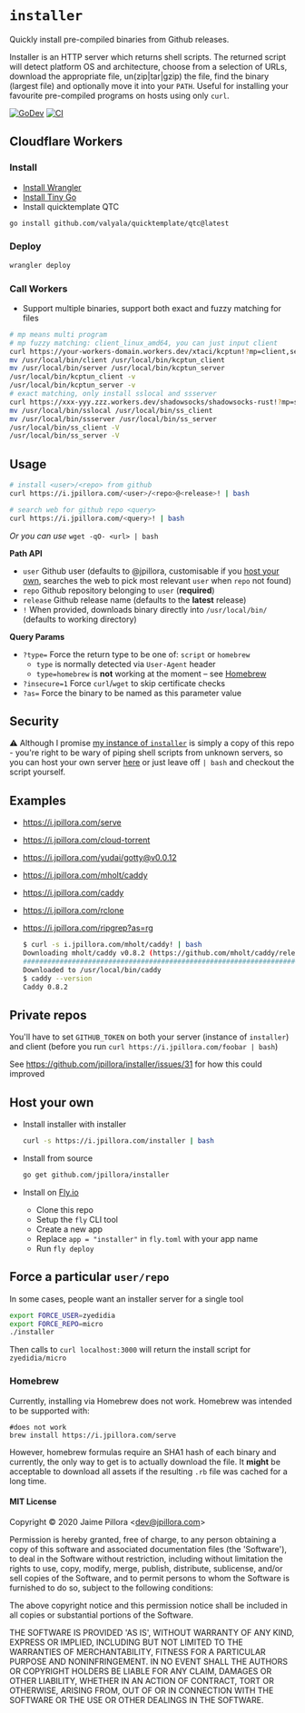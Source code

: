 
# `installer`

Quickly install pre-compiled binaries from Github releases.

Installer is an HTTP server which returns shell scripts. The returned script will detect platform OS and architecture, choose from a selection of URLs, download the appropriate file, un(zip|tar|gzip) the file, find the binary (largest file) and optionally move it into your `PATH`. Useful for installing your favourite pre-compiled programs on hosts using only `curl`.

[![GoDev](https://img.shields.io/static/v1?label=godoc&message=reference&color=00add8)](https://pkg.go.dev/github.com/jpillora/installer)
[![CI](https://github.com/jpillora/installer/workflows/CI/badge.svg)](https://github.com/jpillora/installer/actions?workflow=CI)

## Cloudflare Workers

### Install

- [Install Wrangler](https://developers.cloudflare.com/workers/wrangler/install-and-update/)
- [Install Tiny Go](https://tinygo.org/getting-started/install/)
- Install quicktemplate QTC
```sh
go install github.com/valyala/quicktemplate/qtc@latest
```

### Deploy

```sh
wrangler deploy
```

### Call Workers

- Support multiple binaries, support both exact and fuzzy matching for files

```sh
# mp means multi program
# mp fuzzy matching: client_linux_amd64, you can just input client
curl https://your-workers-domain.workers.dev/xtaci/kcptun!?mp=client,server | bash
mv /usr/local/bin/client /usr/local/bin/kcptun_client
mv /usr/local/bin/server /usr/local/bin/kcptun_server
/usr/local/bin/kcptun_client -v
/usr/local/bin/kcptun_server -v
# exact matching, only install sslocal and ssserver
curl https://xxx-yyy.zzz.workers.dev/shadowsocks/shadowsocks-rust!?mp=sslocal,ssserver | bash
mv /usr/local/bin/sslocal /usr/local/bin/ss_client
mv /usr/local/bin/ssserver /usr/local/bin/ss_server
/usr/local/bin/ss_client -V
/usr/local/bin/ss_server -V
```


## Usage

```sh
# install <user>/<repo> from github
curl https://i.jpillora.com/<user>/<repo>@<release>! | bash
```

```sh
# search web for github repo <query>
curl https://i.jpillora.com/<query>! | bash
```

*Or you can use* `wget -qO- <url> | bash`

**Path API**

* `user` Github user (defaults to @jpillora, customisable if you [host your own](#host-your-own), searches the web to pick most relevant `user` when `repo` not found)
* `repo` Github repository belonging to `user` (**required**)
* `release` Github release name (defaults to the **latest** release)
* `!` When provided, downloads binary directly into `/usr/local/bin/` (defaults to working directory)

**Query Params**

* `?type=` Force the return type to be one of: `script` or `homebrew`
    * `type` is normally detected via `User-Agent` header
    * `type=homebrew` is **not** working at the moment – see [Homebrew](#homebrew)
* `?insecure=1` Force `curl`/`wget` to skip certificate checks
* `?as=` Force the binary to be named as this parameter value

## Security

:warning: Although I promise [my instance of `installer`](https://i.jpillora.com/) is simply a copy of this repo - you're right to be wary of piping shell scripts from unknown servers, so you can host your own server [here](#host-your-own) or just leave off `| bash` and checkout the script yourself.

## Examples

* https://i.jpillora.com/serve
* https://i.jpillora.com/cloud-torrent
* https://i.jpillora.com/yudai/gotty@v0.0.12
* https://i.jpillora.com/mholt/caddy
* https://i.jpillora.com/caddy
* https://i.jpillora.com/rclone
* https://i.jpillora.com/ripgrep?as=rg

    ```sh
    $ curl -s i.jpillora.com/mholt/caddy! | bash
    Downloading mholt/caddy v0.8.2 (https://github.com/mholt/caddy/releases/download/v0.8.2/caddy_darwin_amd64.zip)
    ######################################################################## 100.0%
    Downloaded to /usr/local/bin/caddy
    $ caddy --version
    Caddy 0.8.2
    ```

## Private repos

You'll have to set `GITHUB_TOKEN` on both your server (instance of `installer`) and client (before you run `curl https://i.jpillora.com/foobar | bash`)

See https://github.com/jpillora/installer/issues/31 for how this could improved

## Host your own

* Install installer with installer

    ```sh
    curl -s https://i.jpillora.com/installer | bash
    ```

* Install from source

    ```sh
    go get github.com/jpillora/installer
    ```

* Install on [Fly.io](https://fly.io)

    * Clone this repo
    * Setup the `fly` CLI tool
    * Create a new app
    * Replace `app = "installer"` in `fly.toml` with your app name
    * Run `fly deploy`

## Force a particular `user/repo`

In some cases, people want an installer server for a single tool

```sh
export FORCE_USER=zyedidia
export FORCE_REPO=micro
./installer
```

Then calls to `curl localhost:3000` will return the install script for `zyedidia/micro`

### Homebrew

Currently, installing via Homebrew does not work. Homebrew was intended to be supported with:

```
#does not work
brew install https://i.jpillora.com/serve
```

However, homebrew formulas require an SHA1 hash of each binary and currently, the only way to get is to actually download the file. It **might** be acceptable to download all assets if the resulting `.rb` file was cached for a long time.

#### MIT License

Copyright © 2020 Jaime Pillora &lt;dev@jpillora.com&gt;

Permission is hereby granted, free of charge, to any person obtaining
a copy of this software and associated documentation files (the
'Software'), to deal in the Software without restriction, including
without limitation the rights to use, copy, modify, merge, publish,
distribute, sublicense, and/or sell copies of the Software, and to
permit persons to whom the Software is furnished to do so, subject to
the following conditions:

The above copyright notice and this permission notice shall be
included in all copies or substantial portions of the Software.

THE SOFTWARE IS PROVIDED 'AS IS', WITHOUT WARRANTY OF ANY KIND,
EXPRESS OR IMPLIED, INCLUDING BUT NOT LIMITED TO THE WARRANTIES OF
MERCHANTABILITY, FITNESS FOR A PARTICULAR PURPOSE AND NONINFRINGEMENT.
IN NO EVENT SHALL THE AUTHORS OR COPYRIGHT HOLDERS BE LIABLE FOR ANY
CLAIM, DAMAGES OR OTHER LIABILITY, WHETHER IN AN ACTION OF CONTRACT,
TORT OR OTHERWISE, ARISING FROM, OUT OF OR IN CONNECTION WITH THE
SOFTWARE OR THE USE OR OTHER DEALINGS IN THE SOFTWARE.
